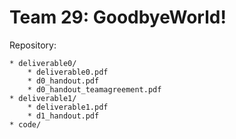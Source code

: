# Team 29: GoodbyeWorld!

Repository:

    * deliverable0/
        * deliverable0.pdf
		* d0_handout.pdf
		* d0_handout_teamagreement.pdf
	* deliverable1/
		* deliverable1.pdf
		* d1_handout.pdf
    * code/

